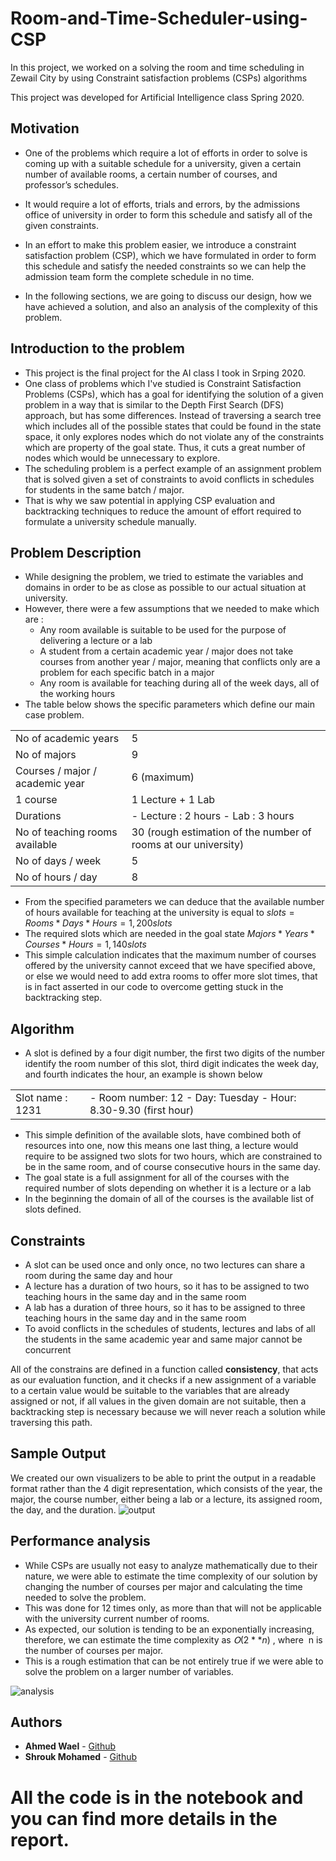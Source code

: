 # Room-and-Time-Scheduler-using-CSP
In this project, we worked on a solving the room and time scheduling in Zewail City by using Constraint satisfaction problems (CSPs) algorithms

This project was developed for Artificial Intelligence class Spring 2020.

## Motivation
- One of the problems which require a lot of efforts in order to solve is coming up with a suitable schedule for a university, given a certain number of available rooms, a certain number of courses, and professor’s schedules.
- It would require a lot of efforts, trials and errors, by the admissions office of university in order to form this schedule and satisfy all of the given constraints.
- In an effort to make this problem easier, we introduce a constraint satisfaction problem (CSP), which we have formulated in order to form this schedule and satisfy the needed constraints so we can help the admission team form the complete schedule in no time.

- In the following sections, we are going to discuss our design, how we have achieved a solution, and also an analysis of the complexity of this problem.

## Introduction to the problem
- This project is the final project for the AI class I took in Srping 2020.
- One class of problems which I've studied is Constraint Satisfaction Problems (CSPs), which has a goal for identifying the solution of a given problem in a way that is similar to the Depth First Search (DFS) approach, but has some differences. Instead of traversing a search tree which includes all of the possible states that could be found in the state space, it only explores nodes which do not violate any of the constraints which are property of the goal state. Thus, it cuts a great number of nodes which would be unnecessary to explore.
- The scheduling problem is a perfect example of an assignment problem that is solved given a set of constraints to avoid conflicts in schedules for students in the same batch / major.
- That is why we saw potential in applying CSP evaluation and backtracking techniques to reduce the amount of effort required to formulate a university schedule manually.

## Problem Description
- While designing the problem, we tried to estimate the variables and domains in order to be as close as possible to our actual situation at university.
- However, there were a few assumptions that we needed to make which are :
  - Any room available is suitable to be used for the purpose of delivering a lecture or a lab
  - A student from a certain academic year / major does not take courses from another year / major, meaning that conflicts only are a problem for each specific batch in a major
  - Any room is available for teaching during all of the week days, all of the working hours
- The table below shows the specific parameters which define our main case problem.

|                                  |                                                                |
|----------------------------------|----------------------------------------------------------------|
| No of academic years             | 5                                                              |
| No of majors                     | 9                                                              |
| Courses / major / academic year  | 6 (maximum)                                                    |
| 1 course                         | 1 Lecture + 1 Lab                                              |
| Durations                        | - Lecture : 2 hours - Lab : 3 hours                            |
| No of teaching rooms available   | 30 (rough estimation of the number of rooms at our university) |
| No of days / week                | 5                                                              |
| No of hours / day                | 8                                                              |

- From the specified parameters we can deduce that the available number of hours available for teaching at the university is equal to
$slots = Rooms * Days * Hours = 1,200 slots$
- The required slots which are needed in the goal state
$Majors * Years * Courses * Hours = 1,140 slots$
- This simple calculation indicates that the maximum number of courses offered by the university cannot exceed that we have specified above, or else we would need to add extra rooms to offer more slot times, that is in fact asserted in our code to overcome getting stuck in the backtracking step.

## Algorithm
 - A slot is defined by a four digit number, the first two digits of the number identify the room number of this slot, third digit indicates the week day, and fourth indicates the hour, an example is shown below

 |                                  |                                                                |
 |----------------------------------|----------------------------------------------------------------|
 | Slot name : 1231                 | - Room number: 12 - Day: Tuesday - Hour: 8.30-9.30 (first hour)|


 - This simple definition of the available slots, have combined both of resources into one, now this means one last thing, a lecture would require to be assigned two slots for two hours, which are constrained to be in the same room, and of course consecutive hours in the same day.
- The goal state is a full assignment for all of the courses with the required number of slots depending on whether it is a lecture or a lab
- In the beginning the domain of all of the courses is the available list of slots defined.

## Constraints

- A slot can be used once and only once, no two lectures can share a room during the same day and hour
- A lecture has a duration of two hours, so it has to be assigned to two teaching hours in the same day and in the same room
- A lab has a duration of three hours, so it has to be assigned to three teaching hours in the same day and in the same room
- To avoid conflicts in the schedules of students, lectures and labs of all the students in the same academic year and same major cannot be concurrent

All of the constrains are defined in a function called **consistency**, that acts as our evaluation function, and it checks if a new assignment of a variable to a certain value would be suitable to the variables that are already assigned or not, if all values in the given domain are not suitable, then a backtracking step is necessary because we will never reach a solution while traversing this path.

## Sample Output
We created our own visualizers to be able to print the output in a readable format rather than the 4 digit representation, which consists of the year, the major, the course number, either being a lab or a lecture, its assigned room, the day, and the duration.
![output](https://i.ibb.co/N2jVsKq/a.png)

## Performance analysis
- While CSPs are usually not easy to analyze mathematically due to their nature, we were able to estimate the time complexity of our solution by changing the number of courses per major and calculating the time needed to solve the problem.
- This was done for 12 times only, as more than that will not be applicable with the university current number of rooms.
- As expected, our solution is tending to be an exponentially increasing, therefore, we can estimate the time complexity as $Օ(2**n )$ , where ​ n is the number of courses per major.
- This is a rough estimation that can be not entirely true if we were able to solve the problem on a larger number of variables.


![analysis](https://i.ibb.co/HC6G0m2/b.png)



## Authors

* **Ahmed Wael** - [Github](https://github.com/ahmedwael19)
* **Shrouk Mohamed** - [Github](https://github.com/ShroukMohamedAhmed)

# All the code is in the notebook and you can find more details in the report.
